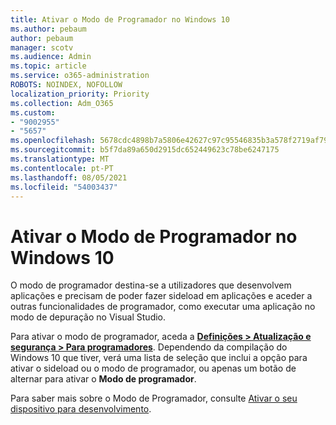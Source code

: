 ```yaml
---
title: Ativar o Modo de Programador no Windows 10
ms.author: pebaum
author: pebaum
manager: scotv
ms.audience: Admin
ms.topic: article
ms.service: o365-administration
ROBOTS: NOINDEX, NOFOLLOW
localization_priority: Priority
ms.collection: Adm_O365
ms.custom:
- "9002955"
- "5657"
ms.openlocfilehash: 5678cdc4898b7a5806e42627c97c95546835b3a578f2719af791da062ba0e2ac
ms.sourcegitcommit: b5f7da89a650d2915dc652449623c78be6247175
ms.translationtype: MT
ms.contentlocale: pt-PT
ms.lasthandoff: 08/05/2021
ms.locfileid: "54003437"
---
```

# <a name="enable-developer-mode-in-windows-10"></a>Ativar o Modo de Programador no Windows 10

O modo de programador destina-se a utilizadores que desenvolvem aplicações e precisam de poder fazer sideload em aplicações e aceder a outras funcionalidades de programador, como executar uma aplicação no modo de depuração no Visual Studio.

Para ativar o modo de programador, aceda a **[Definições > Atualização e segurança > Para programadores](ms-settings:developers?activationSource=GetHelp)**. Dependendo da compilação do Windows 10 que tiver, verá uma lista de seleção que inclui a opção para ativar o sideload ou o modo de programador, ou apenas um botão de alternar para ativar o **Modo de programador**.

Para saber mais sobre o Modo de Programador, consulte [Ativar o seu dispositivo para desenvolvimento](https://docs.microsoft.com/windows/uwp/get-started/enable-your-device-for-development).
